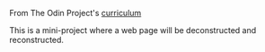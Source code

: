 From The Odin Project's [curriculum](http://www.theodinproject.com/courses/web-development-101/lessons/html-css)

This is a mini-project where a web page will be deconstructed and reconstructed.